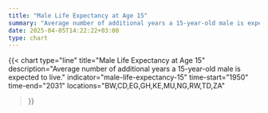 ```yaml
---
title: "Male Life Expectancy at Age 15"
summary: "Average number of additional years a 15-year-old male is expected to live"
date: 2025-04-05T14:22:22+03:00
type: chart
---
```


{{< chart
    type="line"
    title="Male Life Expectancy at Age 15"
    description="Average number of additional years a 15-year-old male is expected to live."
    indicator="male-life-expectancy-15"
    time-start="1950"
    time-end="2031"
    locations="BW,CD,EG,GH,KE,MU,NG,RW,TD,ZA"
>}}

